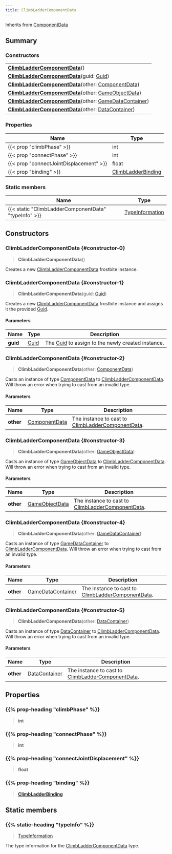 ```yaml
---
title: ClimbLadderComponentData
---
```


Inherits from 
[ComponentData](/vext/ref/fb/componentdata)

## Summary
### Constructors
| |
| ----------- |
| **[ClimbLadderComponentData](#constructor-0)**() |
| **[ClimbLadderComponentData](#constructor-1)**(guid: [Guid](/vext/ref/shared/class/guid)) |
| **[ClimbLadderComponentData](#constructor-2)**(other: [ComponentData](/vext/ref/fb/componentdata)) |
| **[ClimbLadderComponentData](#constructor-3)**(other: [GameObjectData](/vext/ref/fb/gameobjectdata)) |
| **[ClimbLadderComponentData](#constructor-4)**(other: [GameDataContainer](/vext/ref/fb/gamedatacontainer)) |
| **[ClimbLadderComponentData](#constructor-5)**(other: [DataContainer](/vext/ref/shared/class/datacontainer)) |

### Properties
| Name | Type |
| ---- | ---- |
| {{< prop "climbPhase" >}} | int |
| {{< prop "connectPhase" >}} | int |
| {{< prop "connectJointDisplacement" >}} | float |
| {{< prop "binding" >}} | [ClimbLadderBinding](/vext/ref/fb/climbladderbinding) |

### Static members
| Name | Type |
| ---- | ---- |
| {{< static "ClimbLadderComponentData" "typeInfo" >}} | [TypeInformation](/vext/ref/shared/class/typeinformation) |

## Constructors
### ClimbLadderComponentData {#constructor-0}
> **ClimbLadderComponentData**()

Creates a new [ClimbLadderComponentData](/vext/ref/fb/climbladdercomponentdata) frostbite instance.

### ClimbLadderComponentData {#constructor-1}
> **ClimbLadderComponentData**(guid: [Guid](/vext/ref/shared/class/guid))

Creates a new [ClimbLadderComponentData](/vext/ref/fb/climbladdercomponentdata) frostbite instance and assigns it the provided [Guid](/vext/ref/shared/class/guid).

#### Parameters
| Name | Type | Description |
| ---- | ---- | ----------- |
| **guid** | [Guid](/vext/ref/shared/class/guid) | The [Guid](/vext/ref/shared/class/guid) to assign to the newly created instance. |

### ClimbLadderComponentData {#constructor-2}
> **ClimbLadderComponentData**(other: [ComponentData](/vext/ref/fb/componentdata))

Casts an instance of type [ComponentData](/vext/ref/fb/componentdata) to [ClimbLadderComponentData](/vext/ref/fb/climbladdercomponentdata). Will throw an error when trying to cast from an invalid type.

#### Parameters
| Name | Type | Description |
| ---- | ---- | ----------- |
| **other** | [ComponentData](/vext/ref/fb/componentdata) | The instance to cast to [ClimbLadderComponentData](/vext/ref/fb/climbladdercomponentdata). |

### ClimbLadderComponentData {#constructor-3}
> **ClimbLadderComponentData**(other: [GameObjectData](/vext/ref/fb/gameobjectdata))

Casts an instance of type [GameObjectData](/vext/ref/fb/gameobjectdata) to [ClimbLadderComponentData](/vext/ref/fb/climbladdercomponentdata). Will throw an error when trying to cast from an invalid type.

#### Parameters
| Name | Type | Description |
| ---- | ---- | ----------- |
| **other** | [GameObjectData](/vext/ref/fb/gameobjectdata) | The instance to cast to [ClimbLadderComponentData](/vext/ref/fb/climbladdercomponentdata). |

### ClimbLadderComponentData {#constructor-4}
> **ClimbLadderComponentData**(other: [GameDataContainer](/vext/ref/fb/gamedatacontainer))

Casts an instance of type [GameDataContainer](/vext/ref/fb/gamedatacontainer) to [ClimbLadderComponentData](/vext/ref/fb/climbladdercomponentdata). Will throw an error when trying to cast from an invalid type.

#### Parameters
| Name | Type | Description |
| ---- | ---- | ----------- |
| **other** | [GameDataContainer](/vext/ref/fb/gamedatacontainer) | The instance to cast to [ClimbLadderComponentData](/vext/ref/fb/climbladdercomponentdata). |

### ClimbLadderComponentData {#constructor-5}
> **ClimbLadderComponentData**(other: [DataContainer](/vext/ref/shared/class/datacontainer))

Casts an instance of type [DataContainer](/vext/ref/shared/class/datacontainer) to [ClimbLadderComponentData](/vext/ref/fb/climbladdercomponentdata). Will throw an error when trying to cast from an invalid type.

#### Parameters
| Name | Type | Description |
| ---- | ---- | ----------- |
| **other** | [DataContainer](/vext/ref/shared/class/datacontainer) | The instance to cast to [ClimbLadderComponentData](/vext/ref/fb/climbladdercomponentdata). |

## Properties
### {{% prop-heading "climbPhase" %}}
> **int**

### {{% prop-heading "connectPhase" %}}
> **int**

### {{% prop-heading "connectJointDisplacement" %}}
> **float**

### {{% prop-heading "binding" %}}
> **[ClimbLadderBinding](/vext/ref/fb/climbladderbinding)**

## Static members
### {{% static-heading "typeInfo" %}}
> [TypeInformation](/vext/ref/shared/class/typeinformation)

The type information for the [ClimbLadderComponentData](/vext/ref/fb/climbladdercomponentdata) type.

